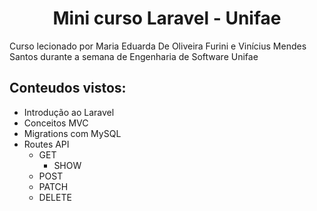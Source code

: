 <h1 align="center">Mini curso Laravel - Unifae</h1>
Curso lecionado por Maria Eduarda De Oliveira Furini e Vinícius Mendes Santos durante a semana de Engenharia de Software Unifae

## Conteudos vistos:

- Introdução ao Laravel
- Conceitos MVC
- Migrations com MySQL
- Routes API
  - GET
    - SHOW
  - POST
  - PATCH
  - DELETE
